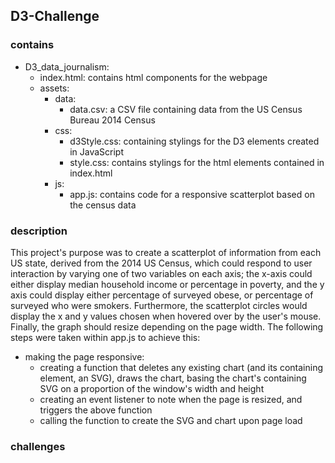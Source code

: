 ## D3-Challenge

### contains
- D3_data_journalism:
    - index.html: contains html components for the webpage
    - assets:
        - data:
            - data.csv: a CSV file containing data from the US Census Bureau 2014 Census
        - css:
            - d3Style.css: containing stylings for the D3 elements created in JavaScript
            - style.css: contains stylings for the html elements contained in index.html
        - js:
            - app.js: contains code for a responsive scatterplot based on the census data
### description

This project's purpose was to create a scatterplot of information from each US state, derived from the 2014 US Census, which could respond to user interaction by varying one of two variables on each axis; the x-axis could either display median household income or percentage in poverty, and the y axis could display either percentage of surveyed obese, or percentage of surveyed who were smokers. Furthermore, the scatterplot circles would display the x and y values chosen when hovered over by the user's mouse. Finally, the graph should resize depending on the page width. The following steps were taken within app.js to achieve this:

- making the page responsive:
    - creating a function that deletes any existing chart (and its containing element, an SVG), draws the chart, basing the chart's containing SVG on a proportion of the window's width and height
    - creating an event listener to note when the page is resized, and triggers the above function
    - calling the function to create the SVG and chart upon page load

### challenges